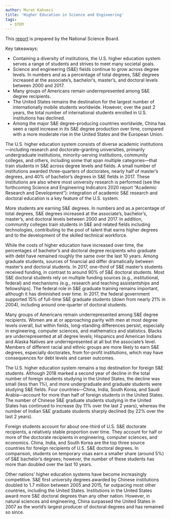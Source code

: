 ```yaml
---
author: Murat Kahveci
title: 'Higher Education in Science and Engineering'
tags: 
  - STEM
---
```


This [report](https://ncses.nsf.gov/pubs/nsb20197/assets/nsb20197.pdf) is prepared by the National Science Board.

Key takeaways:

- Containing a diversity of institutions, the U.S. higher education system serves a range of students and strives to meet many societal goals.
- Science and engineering (S&E) fields continue to grow across degree levels. In numbers and as a percentage of total degrees, S&E degrees increased at the associate’s, bachelor’s, master’s, and doctoral levels between 2000 and 2017.
- Many groups of Americans remain underrepresented among S&E degree recipients.
- The United States remains the destination for the largest number of internationally mobile students worldwide. However, over the past 2 years, the total number of international students enrolled in U.S. institutions has declined.
- Among the major S&E degree–producing countries worldwide, China has seen a rapid increase in its S&E degree production over time, compared with a more moderate rise in the United States and the European Union.

The U.S. higher education system consists of diverse academic institutions—including research and doctorate-granting universities, primarily undergraduate institutions, minority-serving institutions, community colleges, and others, including some that span multiple categories—that train students in S&E across degree levels and fields. A small number of institutions awarded three-quarters of doctorates, nearly half of master’s degrees, and 40% of bachelor’s degrees in S&E fields in 2017. These institutions are also where most university research is performed (see the forthcoming Science and Engineering Indicators 2020 report “Academic Research and Development”): integration of academic S&E research and doctoral education is a key feature of the U.S. system.

More students are earning S&E degrees. In numbers and as a percentage of total degrees, S&E degrees increased at the associate’s, bachelor’s, master’s, and doctoral levels between 2000 and 2017. In addition, community colleges train students in S&E and related fields including technologies, contributing to the pool of talent that earns higher degrees and to the development of the skilled technical workforce.

While the costs of higher education have increased over time, the percentages of bachelor’s and doctoral degree recipients who graduate with debt have remained roughly the same over the last 10 years. Among graduate students, sources of financial aid differ dramatically between master’s and doctoral students. In 2017, one-third of S&E master’s students received funding, in contrast to around 90% of S&E doctoral students. Most S&E doctoral students rely on multiple funding sources (e.g., institutional, federal) and mechanisms (e.g., research and teaching assistantships and fellowships). The federal role in S&E graduate training remains important, although it has diminished over time. In 2017, the federal government supported 15% of full-time S&E graduate students (down from nearly 21% in 2004), including around one-quarter of doctoral students.

Many groups of Americans remain underrepresented among S&E degree recipients. Women are at or approaching parity with men at most degree levels overall, but within fields, long-standing differences persist, especially in engineering, computer sciences, and mathematics and statistics. Blacks are underrepresented at all degree levels; Hispanics and American Indians and Alaska Natives are underrepresented at all but the associate’s level. Members of different racial and ethnic groups are more likely to earn S&E degrees, especially doctorates, from for-profit institutions, which may have consequences for debt levels and career outcomes.

The U.S. higher education system remains a top destination for foreign S&E students. Although 2018 marked a second year of decline in the total number of foreign students studying in the United States, the decline was small (less than 1%), and more undergraduate and graduate students were studying S&E fields. Four countries—China, India, South Korea, and Saudi Arabia—account for more than half of foreign students in the United States. The number of Chinese S&E graduate students studying in the United States has continued to increase (by 11% over the last 2 years), whereas the number of Indian S&E graduate students sharply declined (by 22% over the last 2 years).

Foreign students account for about one-third of U.S. S&E doctorate recipients, a relatively stable proportion over time. They account for half or more of the doctorate recipients in engineering, computer sciences, and economics. China, India, and South Korea are the top three source countries for foreign recipients of U.S. S&E doctoral degrees. In comparison, students on temporary visas earn a smaller share (around 5%) of S&E bachelor’s degrees; however, the number of these students has more than doubled over the last 10 years.

Other nations’ higher education systems have become increasingly competitive. S&E first university degrees awarded by Chinese institutions doubled to 1.7 million between 2005 and 2015, far outpacing most other countries, including the United States. Institutions in the United States award more S&E doctoral degrees than any other nation. However, in natural sciences and engineering, China surpassed the United States in 2007 as the world’s largest producer of doctoral degrees and has remained so since.